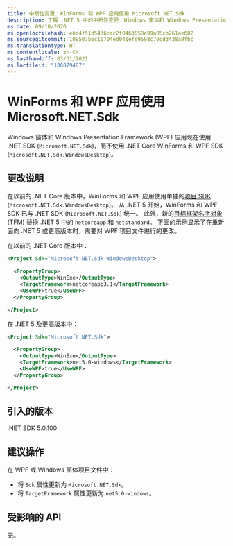 ```yaml
---
title: 中断性变更：WinForms 和 WPF 应用使用 Microsoft.NET.Sdk
description: 了解 .NET 5 中的中断性变更：Windows 窗体和 Windows Presentation Framework 应用现使用 .NET SDK，而不使用 .NET Core WinForms 和 WPF SDK。
ms.date: 09/18/2020
ms.openlocfilehash: ebd4f51d5436cec2f0463558e99a85cb261ae682
ms.sourcegitcommit: 109507b6c16704ed041efe9598c70cd3438a9fbc
ms.translationtype: HT
ms.contentlocale: zh-CN
ms.lasthandoff: 03/31/2021
ms.locfileid: "106079487"
---
```

# <a name="winforms-and-wpf-apps-use-microsoftnetsdk"></a>WinForms 和 WPF 应用使用 Microsoft.NET.Sdk

Windows 窗体和 Windows Presentation Framework (WPF) 应用现在使用 .NET SDK (`Microsoft.NET.Sdk`)，而不使用 .NET Core WinForms 和 WPF SDK (`Microsoft.NET.Sdk.WindowsDesktop`)。

## <a name="change-description"></a>更改说明

在以前的 .NET Core 版本中，WinForms 和 WPF 应用使用单独的[项目 SDK](../../../project-sdk/overview.md) (`Microsoft.NET.Sdk.WindowsDesktop`)。 从 .NET 5 开始，WinForms 和 WPF SDK 已与 .NET SDK (`Microsoft.NET.Sdk`) 统一。 此外，新的[目标框架名字对象 (TFM)](../../../../standard/frameworks.md) 替换 .NET 5 中的 `netcoreapp` 和 `netstandard`。 下面的示例显示了在重新面向 .NET 5 或更高版本时，需要对 WPF 项目文件进行的更改。

在以前的 .NET Core 版本中：

```xml
<Project Sdk="Microsoft.NET.Sdk.WindowsDesktop">

  <PropertyGroup>
    <OutputType>WinExe</OutputType>
    <TargetFramework>netcoreapp3.1</TargetFramework>
    <UseWPF>true</UseWPF>
  </PropertyGroup>

</Project>
```

在 .NET 5 及更高版本中：

```xml
<Project Sdk="Microsoft.NET.Sdk">

  <PropertyGroup>
    <OutputType>WinExe</OutputType>
    <TargetFramework>net5.0-windows</TargetFramework>
    <UseWPF>true</UseWPF>
  </PropertyGroup>

</Project>
```

## <a name="version-introduced"></a>引入的版本

.NET SDK 5.0.100

## <a name="recommended-action"></a>建议操作

在 WPF 或 Windows 窗体项目文件中：

- 将 `Sdk` 属性更新为 `Microsoft.NET.Sdk`。
- 将 `TargetFramework` 属性更新为 `net5.0-windows`。

## <a name="affected-apis"></a>受影响的 API

无。

<!--

### Affected APIs

Not detectable via API analysis.

### Category

- Windows Forms
- Windows Presentation Framework (WPF)

-->
